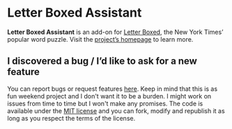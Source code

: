 # Letter Boxed Assistant

__Letter Boxed Assistant__ is an add-on for [Letter Boxed](https://www.nytimes.com/puzzles/letter-boxed), the New York Times’ popular word puzzle. Visit the [project’s homepage](https://letter-boxed-assistant.app/) to learn more.


## I discovered a bug / I’d like to ask for a new feature

You can report bugs or request features [here](https://github.com/draber/letter-boxed/issues). Keep in mind that this is as fun weekend project and I don't want it to be a burden. I might work on issues from time to time but I won't make any promises. The code is available under the [MIT license](LICENSE.md) and you can fork, modify and republish it as long as you respect the terms of the license.
